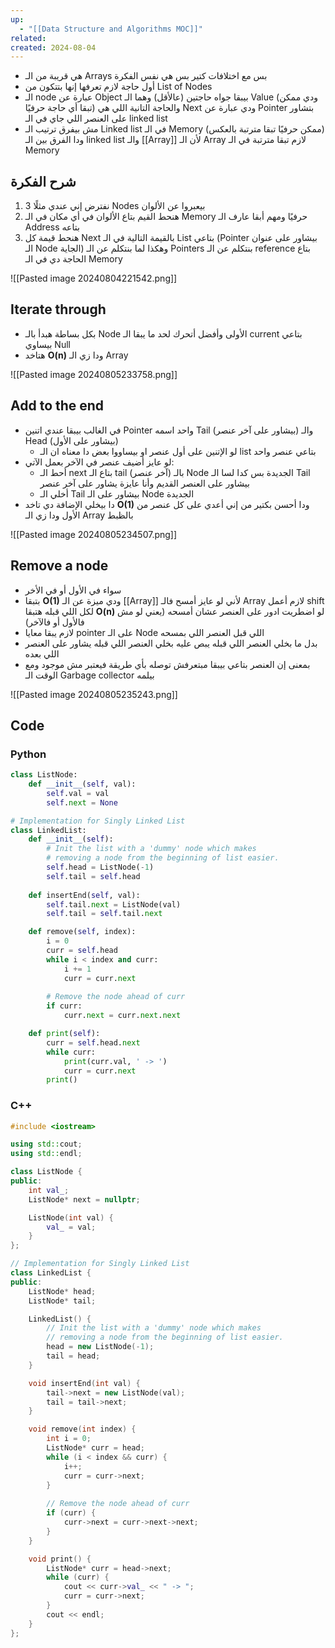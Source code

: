```yaml
---
up:
  - "[[Data Structure and Algorithms MOC]]"
related: 
created: 2024-08-04
---
```


- هي قريبة من الـ Arrays بس مع اختلافات كتير بس هي نفس الفكرة
- أول حاجة لازم تعرفها إنها بتتكون من List of Nodes
- الـ node عبارة عن Object بيبقا جواه حاجتين (عالأقل) وهما الـ Value (ودي ممكن تبقا أي حاجة حرفيًا) والحاجة التانية اللي هي Next ودي عبارة عن Pointer بتشاور على العنصر اللي جاي في الـ linked list
- مش بيفرق ترتيب الـ Linked list في الـ Memory (ممكن حرفيًا تبقا مترتبة بالعكس)
  ودا الفرق بين الـ linked list والـ [[Array]] لأن الـ Array لازم تبقا مترتبة في الـ Memory

## شرح الفكرة
1. نفترض إني عندي مثلًا 3 Nodes بيعبروا عن الألوان
2. هنحط القيم بتاع الألوان في أي مكان في الـ Memory حرفيًا ومهم أبقا عارف الـ Address بتاعه
3. هنحط قيمة كل Next بالقيمة التالية في الـ List بتاعي (Pointer بيشاور على عنوان الـ Node الجاية) وهكذا
   لما بنتكلم عن الـ Pointers بنتكلم عن الـ reference بتاع الحاجة دي في الـ Memory

![[Pasted image 20240804221542.png]]

## Iterate through
- بكل بساطة هبدأ بالـ Node الأولى وأفضل أتحرك لحد ما يبقا الـ current بتاعي بيساوي Null
- هتاخد **O(n)** ودا زي الـ Array

![[Pasted image 20240805233758.png]]

## Add to the end
- في الغالب بيبقا عندي اتنين Pointer واحد اسمه Tail (بيشاور على آخر عنصر) والـ Head (بيشاور على الأول)
	- لو الإتنين على أول عنصر او بيساووا بعض دا معناه ان الـ list بتاعي عنصر واحد
- لو عايز أضيف عنصر في الآخر بعمل الآتي:
	- أحط الـ next بتاع الـ tail (آخر عنصر) بالـ Node الجديدة 
	  بس كدا لسا الـ Tail بيشاور على العنصر القديم وأنا عايزة يشاور على آخر عنصر
	- أخلي الـ Tail بيشاور على الـ Node الجديدة
- دا بيخلي الإضافة دي تاخد **O(1)** ودا أحسن بكتير من إني أعدي على كل عنصر من الأول
  ودا زي الـ Array بالظبط

![[Pasted image 20240805234507.png]]

## Remove a node
- سواء في الأول أو في الأخر
- بتبقا **O(1)**
  ودي ميزة عن الـ [[Array]] لأني لو عايز أمسح فالـ Array لازم أعمل shift لكل اللي قبله
  هتبقا **O(n)** لو اضطريت ادور على العنصر عشان أمسحه (يعني لو مش فالأول أو فالآخر)
- لازم يبقا معايا pointer على الـ Node اللي قبل العنصر اللي بمسحه
- بدل ما بخلي العنصر اللي قبله يبص عليه بخلي العنصر اللي قبله يشاور على العنصر اللي بعده 
- بمعنى إن العنصر بتاعي بيبقا مبتعرفش توصله بأي طريقة فيعتبر مش موجود ومع الوقت الـ Garbage collector بيلمه

![[Pasted image 20240805235243.png]]

## Code
### Python
```python
class ListNode:
    def __init__(self, val):
        self.val = val
        self.next = None

# Implementation for Singly Linked List
class LinkedList:
    def __init__(self):
        # Init the list with a 'dummy' node which makes 
        # removing a node from the beginning of list easier.
        self.head = ListNode(-1)
        self.tail = self.head
    
    def insertEnd(self, val):
        self.tail.next = ListNode(val)
        self.tail = self.tail.next

    def remove(self, index):
        i = 0
        curr = self.head
        while i < index and curr:
            i += 1
            curr = curr.next
        
        # Remove the node ahead of curr
        if curr:
            curr.next = curr.next.next

    def print(self):
        curr = self.head.next
        while curr:
            print(curr.val, ' -> ')
            curr = curr.next
        print()
```

### C++
```cpp
#include <iostream>

using std::cout;
using std::endl;

class ListNode {
public:
    int val_;
    ListNode* next = nullptr;

    ListNode(int val) {
        val_ = val;
    }
};

// Implementation for Singly Linked List
class LinkedList {
public:
    ListNode* head;
    ListNode* tail;

    LinkedList() {
        // Init the list with a 'dummy' node which makes 
        // removing a node from the beginning of list easier.
        head = new ListNode(-1);
        tail = head;
    }

    void insertEnd(int val) {
        tail->next = new ListNode(val);
        tail = tail->next;
    }

    void remove(int index) {
        int i = 0;
        ListNode* curr = head;
        while (i < index && curr) {
            i++;
            curr = curr->next;
        }
        
        // Remove the node ahead of curr
        if (curr) {
            curr->next = curr->next->next;
        }
    }

    void print() {
        ListNode* curr = head->next;
        while (curr) {
            cout << curr->val_ << " -> ";
            curr = curr->next;
        }
        cout << endl;
    }
};   
```